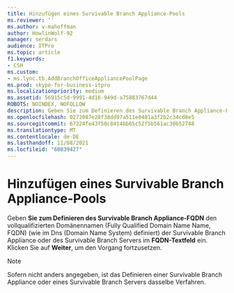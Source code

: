 ```yaml
---
title: Hinzufügen eines Survivable Branch Appliance-Pools
ms.reviewer: ''
ms.author: v-mahoffman
author: HowlinWolf-92
manager: serdars
audience: ITPro
ms.topic: article
f1.keywords:
- CSH
ms.custom:
- ms.lync.tb.AddBranchOfficeAppliancePoolPage
ms.prod: skype-for-business-itpro
ms.localizationpriority: medium
ms.assetid: 56915c5d-9991-4d16-949d-a75883767d44
ROBOTS: NOINDEX, NOFOLLOW
description: Geben Sie zum Definieren des Survivable Branch Appliance-FQDN den vollqualifizierten Domänennamen (Fully Qualified Domain Name Name, FQDN) (wie im Dns (Domain Name System) definiert) der Survivable Branch Appliance oder des Survivable Branch Servers im FQDN-Textfeld ein. Klicken Sie auf Weiter, um den Vorgang fortzusetzen.
ms.openlocfilehash: 0272087e28f38dd97a511e0481a3f2b2c34cd8e5
ms.sourcegitcommit: 67324fe43f50c8414bb65c52f5b561ac30b52748
ms.translationtype: MT
ms.contentlocale: de-DE
ms.lasthandoff: 11/08/2021
ms.locfileid: "60839427"
---
```

# <a name="add-survivable-branch-appliance-pool"></a>Hinzufügen eines Survivable Branch Appliance-Pools
 
Geben **Sie zum Definieren des Survivable Branch Appliance-FQDN** den vollqualifizierten Domänennamen (Fully Qualified Domain Name Name, FQDN) (wie im Dns (Domain Name System) definiert) der Survivable Branch Appliance oder des Survivable Branch Servers im **FQDN-Textfeld** ein. Klicken Sie auf **Weiter**, um den Vorgang fortzusetzen.
  
> [!NOTE]
> Sofern nicht anders angegeben, ist das Definieren einer Survivable Branch Appliance oder eines Survivable Branch Servers dasselbe Verfahren. 
  

